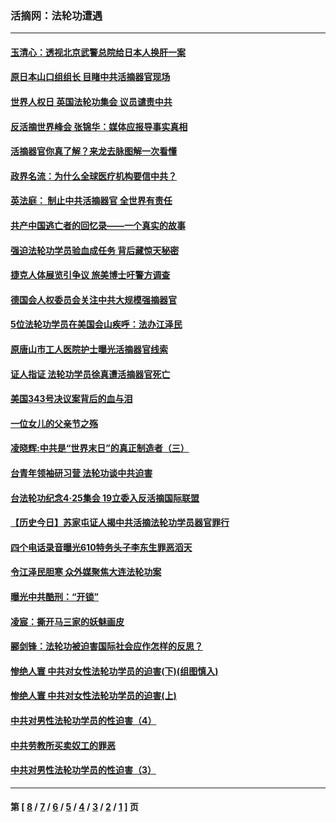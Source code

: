 ### 活摘网：法轮功遭遇
---
#### [玉清心：透视北京武警总院给日本人换肝一案](../../pages/nf5881/n13771978.md?10270430) 
#### [原日本山口组组长 目睹中共活摘器官现场](../../pages/nf5881/n13767360.md?10270430) 
#### [世界人权日 英国法轮功集会 议员谴责中共](../../pages/nf5881/n13431763.md?10270430) 
#### [反活摘世界峰会 张锦华：媒体应报导事实真相](../../pages/nf5881/n13278502.md?10270430) 
#### [活摘器官你真了解？来龙去脉图解一次看懂](../../pages/nf5881/n13013820.md?10270430) 
#### [政界名流：为什么全球医疗机构要信中共？](../../pages/nf5881/n11945479.md?10270430) 
#### [英法庭： 制止中共活摘器官 全世界有责任](../../pages/nf5881/n11330691.md?10270430) 
#### [共产中国逃亡者的回忆录——一个真实的故事](../../pages/nf5881/n10918649.md?10270430) 
#### [强迫法轮功学员验血成任务 背后藏惊天秘密](../../pages/nf5881/n4252384.md?10270430) 
#### [捷克人体展览引争议 旅美博士吁警方调查](../../pages/nf5881/n9429187.md?10270430) 
#### [德国会人权委员会关注中共大规模强摘器官](../../pages/nf5881/n8418950.md?10270430) 
#### [5位法轮功学员在美国会山疾呼：法办江泽民](../../pages/nf5881/n8101519.md?10270430) 
#### [原唐山市工人医院护士曝光活摘器官线索](../../pages/nf5881/n8076384.md?10270430) 
#### [证人指证 法轮功学员徐真遭活摘器官死亡](../../pages/nf5881/n8042467.md?10270430) 
#### [美国343号决议案背后的血与泪](../../pages/nf5881/n8020684.md?10270430) 
#### [一位女儿的父亲节之殇](../../pages/nf5881/n8014122.md?10270430) 
#### [凌晓辉:中共是“世界末日”的真正制造者（三）](../../pages/nf5881/n4210333.md?10270430) 
#### [台青年领袖研习营 法轮功谈中共迫害](../../pages/nf5881/n4141857.md?10270430) 
#### [台法轮功纪念4‧25集会 19立委入反活摘国际联盟](../../pages/nf5881/n4141821.md?10270430) 
#### [【历史今日】苏家屯证人揭中共活摘法轮功学员器官罪行](../../pages/nf5881/n4135912.md?10270430) 
#### [四个电话录音曝光610特务头子李东生罪恶滔天](../../pages/nf5881/n4040060.md?10270430) 
#### [令江泽民胆寒 众外媒聚焦大连法轮功案](../../pages/nf5881/n3932671.md?10270430) 
#### [曝光中共酷刑：“开锁”](../../pages/nf5881/n3889373.md?10270430) 
#### [凌宸：撕开马三家的妖魅画皮](../../pages/nf5881/n3849369.md?10270430) 
#### [郦剑锋：法轮功被迫害国际社会应作怎样的反思？](../../pages/nf5881/n3824560.md?10270430) 
#### [惨绝人寰 中共对女性法轮功学员的迫害(下)(组图慎入)](../../pages/nf5881/n3816285.md?10270430) 
#### [惨绝人寰 中共对女性法轮功学员的迫害(上)](../../pages/nf5881/n3815374.md?10270430) 
#### [中共对男性法轮功学员的性迫害（4）](../../pages/nf5881/n3769144.md?10270430) 
#### [中共劳教所买卖奴工的罪恶](../../pages/nf5881/n3769378.md?10270430) 
#### [中共对男性法轮功学员的性迫害（3）](../../pages/nf5881/n3768231.md?10270430) 

---
#### 第 [ [8](./8.md?10270430) / [7](./7.md?10270430) / [6](./6.md?10270430) / [5](./5.md?10270430) / [4](./4.md?10270430) / [3](./3.md?10270430) / [2](./2.md?10270430) / [1](./1.md?10270430) ] 页
